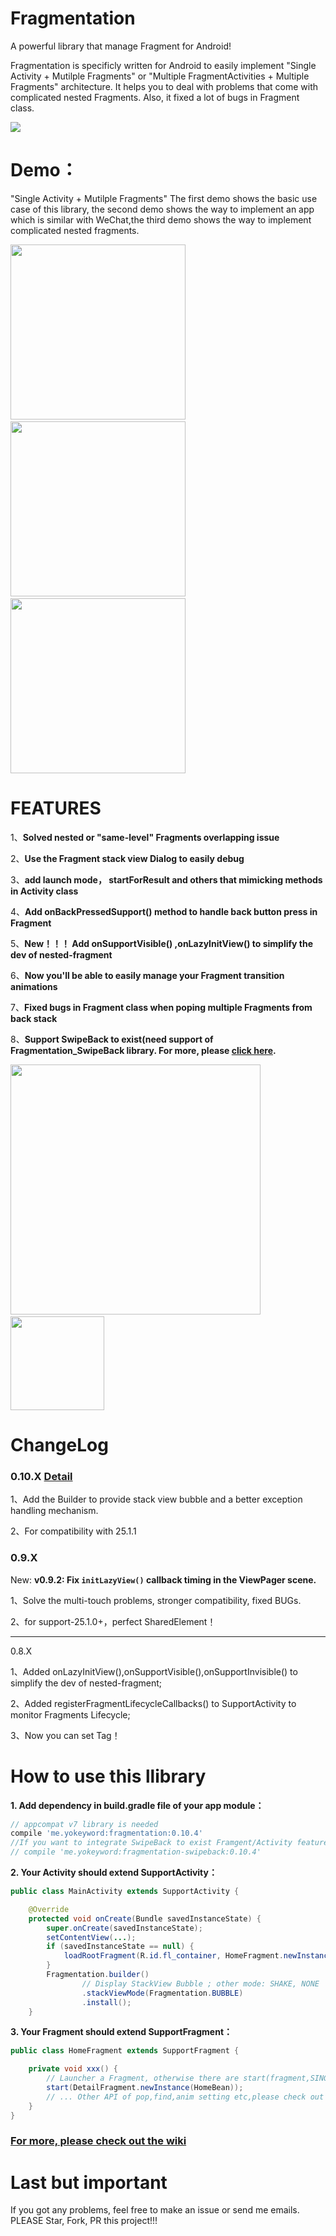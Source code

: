 # Fragmentation
A powerful library that manage Fragment for Android!

Fragmentation is specificly written for Android to easily implement "Single Activity + Mutilple Fragments" or "Multiple FragmentActivities + Multiple Fragments" architecture. It helps you to deal with problems that come with complicated nested Fragments. Also, it fixed a lot of bugs in Fragment class.

![](/gif/logo.png)


# Demo：
"Single Activity + Mutilple Fragments"
The first demo shows the basic use case of this library, the second demo shows the way to implement an app which is similar with WeChat,the third demo shows the way to implement complicated nested fragments.

<img src="/gif/demo.gif" width="280px"/>&emsp;<img src="/gif/wechat.gif" width="280px"/>
&emsp;<img src="/gif/nested.gif" width="280px"/>

# FEATURES

1、**Solved nested or "same-level" Fragments overlapping issue**

2、**Use the Fragment stack view Dialog to easily debug**

3、**add launch mode， startForResult and others that mimicking methods in Activity class**

4、**Add onBackPressedSupport() method to handle back button press in Fragment**

5、**New！！！ Add onSupportVisible() ,onLazyInitView() to simplify the dev of nested-fragment**

6、**Now you'll be able to easily manage your Fragment transition animations**

7、**Fixed bugs in Fragment class when poping multiple Fragments from back stack**

8、**Support SwipeBack to exist(need support of Fragmentation_SwipeBack library. For more, please [click here](https://github.com/YoKeyword/Fragmentation/blob/master/fragmentation_swipeback/README.md).**

<img src="/gif/log.png" width="400px"/>&emsp;&emsp;&emsp;&emsp;&emsp;&emsp;<img src="/gif/SwipeBack.jpg" width="150px"/>

# ChangeLog

### 0.10.X [Detail](https://github.com/YoKeyword/Fragmentation/wiki/Home)

1、Add the Builder to provide stack view bubble and a better exception handling mechanism.

2、For compatibility with 25.1.1

### 0.9.X

New: **v0.9.2: Fix `initLazyView()` callback timing in the ViewPager scene.**

1、Solve the multi-touch problems, stronger compatibility, fixed BUGs.

2、for support-25.1.0+，perfect SharedElement！

****

0.8.X

1、Added onLazyInitView(),onSupportVisible(),onSupportInvisible() to simplify the dev of nested-fragment;

2、Added registerFragmentLifecycleCallbacks() to SupportActivity to monitor Fragments Lifecycle;

3、Now you can set Tag！

# How to use this llibrary

**1. Add dependency in build.gradle file of your app module：**
````gradle
// appcompat v7 library is needed
compile 'me.yokeyword:fragmentation:0.10.4'
//If you want to integrate SwipeBack to exist Framgent/Activity feature, please also add this library
// compile 'me.yokeyword:fragmentation-swipeback:0.10.4'
````
**2. Your Activity should extend SupportActivity：**
````java
public class MainActivity extends SupportActivity {

    @Override
    protected void onCreate(Bundle savedInstanceState) {
        super.onCreate(savedInstanceState);
        setContentView(...);
        if (savedInstanceState == null) {
            loadRootFragment(R.id.fl_container, HomeFragment.newInstance());  
        }
        Fragmentation.builder()
                // Display StackView Bubble ; other mode: SHAKE, NONE
                .stackViewMode(Fragmentation.BUBBLE)
                .install();
    }
````

**3. Your Fragment should extend SupportFragment：**
````java
public class HomeFragment extends SupportFragment {

    private void xxx() {
        // Launcher a Fragment, otherwise there are start(fragment,SINGTASK)、startForResult()、startWithPop() etc.
        start(DetailFragment.newInstance(HomeBean));
        // ... Other API of pop,find,anim setting etc,please check out wiki
    }
}
````

### [For more, please check out the wiki](https://github.com/YoKeyword/Fragmentation/wiki)

# Last but important
If you got any problems, feel free to make an issue or send me emails. PLEASE Star, Fork, PR this project!!!
